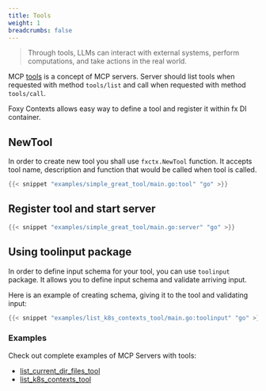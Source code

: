 ```yaml
---
title: Tools
weight: 1
breadcrumbs: false
---
```


> Through tools, LLMs can interact with external systems, perform computations, and take actions in the real world.

MCP [tools](https://modelcontextprotocol.io/docs/concepts/tools) is a concept of MCP servers. Server should list tools when requested with method `tools/list` and call when requested with method `tools/call`.

Foxy Contexts allows easy way to define a tool and register it within fx DI container.

## NewTool

In order to create new tool you shall use `fxctx.NewTool` function. It accepts tool name, description and function that would be called when tool is called.


```go { filename_uri_base="https://github.com/strowk/foxy-contexts/blob/main" filename="examples/simple_great_tool/main.go" }
{{< snippet "examples/simple_great_tool/main.go:tool" "go" >}}
```

## Register tool and start server

```go { filename_uri_base="https://github.com/strowk/foxy-contexts/blob/main" filename="examples/simple_great_tool/main.go" }
{{< snippet "examples/simple_great_tool/main.go:server" "go" >}}
```

## Using toolinput package

In order to define input schema for your tool, you can use `toolinput` package. It allows you to define input schema and validate arriving input.

Here is an example of creating schema, giving it to the tool and validating input:

```go { filename_uri_base="https://github.com/strowk/foxy-contexts/blob/main" filename="examples/simple_great_tool/main.go" }
{{< snippet "examples/list_k8s_contexts_tool/main.go:toolinput" "go" >}}
```

### Examples

Check out complete examples of MCP Servers with tools:

- [list_current_dir_files_tool](https://github.com/strowk/foxy-contexts/tree/main/examples/list_current_dir_files_tool)
- [list_k8s_contexts_tool](https://github.com/strowk/foxy-contexts/tree/main/examples/list_k8s_contexts_tool)